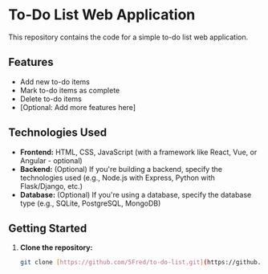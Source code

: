 # To-Do List Web Application

This repository contains the code for a simple to-do list web application.

## Features

* Add new to-do items
* Mark to-do items as complete
* Delete to-do items
* [Optional: Add more features here]

## Technologies Used

* **Frontend:** HTML, CSS, JavaScript (with a framework like React, Vue, or Angular - optional)
* **Backend:** (Optional) If you're building a backend, specify the technologies used (e.g., Node.js with Express, Python with Flask/Django, etc.)
* **Database:** (Optional) If you're using a database, specify the database type (e.g., SQLite, PostgreSQL, MongoDB)

## Getting Started

1. **Clone the repository:**

   ```bash
   git clone [https://github.com/5Fred/to-do-list.git](https://github.com/5Fred/to-do-list.git)
